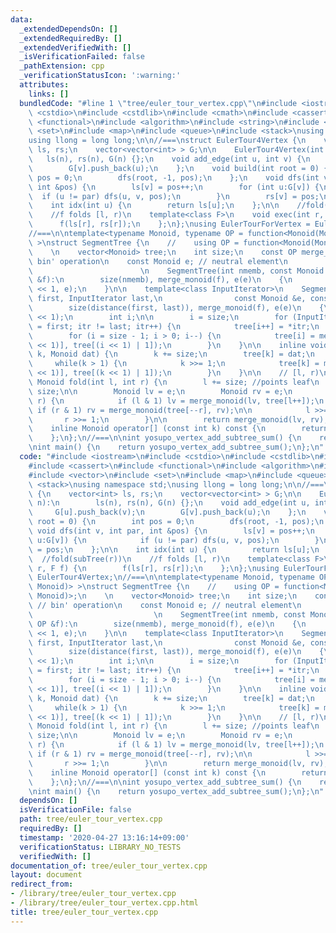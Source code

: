 ```yaml
---
data:
  _extendedDependsOn: []
  _extendedRequiredBy: []
  _extendedVerifiedWith: []
  _isVerificationFailed: false
  _pathExtension: cpp
  _verificationStatusIcon: ':warning:'
  attributes:
    links: []
  bundledCode: "#line 1 \"tree/euler_tour_vertex.cpp\"\n#include <iostream>\n#include\
    \ <cstdio>\n#include <cstdlib>\n#include <cmath>\n#include <cassert>\n#include\
    \ <functional>\n#include <algorithm>\n#include <string>\n#include <vector>\n#include\
    \ <set>\n#include <map>\n#include <queue>\n#include <stack>\nusing namespace std;\n\
    using llong = long long;\n\n//===\nstruct EulerTour4Vertex {\n    vector<int>\
    \ ls, rs;\n    vector<vector<int> > G;\n\n    EulerTour4Vertex(int n):\n     \
    \   ls(n), rs(n), G(n) {};\n    void add_edge(int u, int v) {\n        G[u].push_back(v);\n\
    \        G[v].push_back(u);\n    };\n    void build(int root = 0) {\n        int\
    \ pos = 0;\n        dfs(root, -1, pos);\n    };\n    void dfs(int v, int par,\
    \ int &pos) {\n        ls[v] = pos++;\n        for (int u:G[v]) {\n          \
    \  if (u != par) dfs(u, v, pos);\n        }\n        rs[v] = pos;\n    };\n\n\
    \    int idx(int u) {\n        return ls[u];\n    };\n\n    //fold(subTree(r))\n\
    \    //f folds [l, r)\n    template<class F>\n    void exec(int r, F f) {\n  \
    \      f(ls[r], rs[r]);\n    };\n};\nusing EulerTourForVertex = EulerTour4Vertex;\n\
    //===\n\ntemplate<typename Monoid, typename OP = function<Monoid(Monoid, Monoid)>\
    \ >\nstruct SegmentTree {\n    //    using OP = function<Monoid(Monoid, Monoid)>;\n\
    \    \n    vector<Monoid> tree;\n    int size;\n    const OP merge_monoid; //\
    \ bin' operation\n    const Monoid e; // neutral element\n                   \
    \                        \n    SegmentTree(int nmemb, const Monoid &e, const OP\
    \ &f):\n        size(nmemb), merge_monoid(f), e(e)\n    {\n        tree.assign(size\
    \ << 1, e);\n    }\n\n    template<class InputIterator>\n    SegmentTree(InputIterator\
    \ first, InputIterator last,\n                const Monoid &e, const OP &f):\n\
    \        size(distance(first, last)), merge_monoid(f), e(e)\n    {\n        tree.resize(size\
    \ << 1);\n        int i;\n\n        i = size;\n        for (InputIterator itr\
    \ = first; itr != last; itr++) {\n            tree[i++] = *itr;\n        }\n\n\
    \        for (i = size - 1; i > 0; i--) {\n            tree[i] = merge_monoid(tree[(i\
    \ << 1)], tree[(i << 1) | 1]);\n        }\n    }\n\n    inline void update(int\
    \ k, Monoid dat) {\n        k += size;\n        tree[k] = dat;\n        \n   \
    \     while(k > 1) {\n            k >>= 1;\n            tree[k] = merge_monoid(tree[(k\
    \ << 1)], tree[(k << 1) | 1]);\n        }\n    }\n\n    // [l, r)\n    inline\
    \ Monoid fold(int l, int r) {\n        l += size; //points leaf\n        r +=\
    \ size;\n\n        Monoid lv = e;\n        Monoid rv = e;\n        while (l <\
    \ r) {\n            if (l & 1) lv = merge_monoid(lv, tree[l++]);\n           \
    \ if (r & 1) rv = merge_monoid(tree[--r], rv);\n\n            l >>= 1;\n     \
    \       r >>= 1;\n        }\n\n        return merge_monoid(lv, rv);\n    };\n\n\
    \    inline Monoid operator[] (const int k) const {\n        return tree[k + size];\n\
    \    };\n};\n//===\n\nint yosupo_vertex_add_subtree_sum() {\n    return 0;\n};\n\
    \nint main() {\n    return yosupo_vertex_add_subtree_sum();\n};\n"
  code: "#include <iostream>\n#include <cstdio>\n#include <cstdlib>\n#include <cmath>\n\
    #include <cassert>\n#include <functional>\n#include <algorithm>\n#include <string>\n\
    #include <vector>\n#include <set>\n#include <map>\n#include <queue>\n#include\
    \ <stack>\nusing namespace std;\nusing llong = long long;\n\n//===\nstruct EulerTour4Vertex\
    \ {\n    vector<int> ls, rs;\n    vector<vector<int> > G;\n\n    EulerTour4Vertex(int\
    \ n):\n        ls(n), rs(n), G(n) {};\n    void add_edge(int u, int v) {\n   \
    \     G[u].push_back(v);\n        G[v].push_back(u);\n    };\n    void build(int\
    \ root = 0) {\n        int pos = 0;\n        dfs(root, -1, pos);\n    };\n   \
    \ void dfs(int v, int par, int &pos) {\n        ls[v] = pos++;\n        for (int\
    \ u:G[v]) {\n            if (u != par) dfs(u, v, pos);\n        }\n        rs[v]\
    \ = pos;\n    };\n\n    int idx(int u) {\n        return ls[u];\n    };\n\n  \
    \  //fold(subTree(r))\n    //f folds [l, r)\n    template<class F>\n    void exec(int\
    \ r, F f) {\n        f(ls[r], rs[r]);\n    };\n};\nusing EulerTourForVertex =\
    \ EulerTour4Vertex;\n//===\n\ntemplate<typename Monoid, typename OP = function<Monoid(Monoid,\
    \ Monoid)> >\nstruct SegmentTree {\n    //    using OP = function<Monoid(Monoid,\
    \ Monoid)>;\n    \n    vector<Monoid> tree;\n    int size;\n    const OP merge_monoid;\
    \ // bin' operation\n    const Monoid e; // neutral element\n                \
    \                           \n    SegmentTree(int nmemb, const Monoid &e, const\
    \ OP &f):\n        size(nmemb), merge_monoid(f), e(e)\n    {\n        tree.assign(size\
    \ << 1, e);\n    }\n\n    template<class InputIterator>\n    SegmentTree(InputIterator\
    \ first, InputIterator last,\n                const Monoid &e, const OP &f):\n\
    \        size(distance(first, last)), merge_monoid(f), e(e)\n    {\n        tree.resize(size\
    \ << 1);\n        int i;\n\n        i = size;\n        for (InputIterator itr\
    \ = first; itr != last; itr++) {\n            tree[i++] = *itr;\n        }\n\n\
    \        for (i = size - 1; i > 0; i--) {\n            tree[i] = merge_monoid(tree[(i\
    \ << 1)], tree[(i << 1) | 1]);\n        }\n    }\n\n    inline void update(int\
    \ k, Monoid dat) {\n        k += size;\n        tree[k] = dat;\n        \n   \
    \     while(k > 1) {\n            k >>= 1;\n            tree[k] = merge_monoid(tree[(k\
    \ << 1)], tree[(k << 1) | 1]);\n        }\n    }\n\n    // [l, r)\n    inline\
    \ Monoid fold(int l, int r) {\n        l += size; //points leaf\n        r +=\
    \ size;\n\n        Monoid lv = e;\n        Monoid rv = e;\n        while (l <\
    \ r) {\n            if (l & 1) lv = merge_monoid(lv, tree[l++]);\n           \
    \ if (r & 1) rv = merge_monoid(tree[--r], rv);\n\n            l >>= 1;\n     \
    \       r >>= 1;\n        }\n\n        return merge_monoid(lv, rv);\n    };\n\n\
    \    inline Monoid operator[] (const int k) const {\n        return tree[k + size];\n\
    \    };\n};\n//===\n\nint yosupo_vertex_add_subtree_sum() {\n    return 0;\n};\n\
    \nint main() {\n    return yosupo_vertex_add_subtree_sum();\n};\n"
  dependsOn: []
  isVerificationFile: false
  path: tree/euler_tour_vertex.cpp
  requiredBy: []
  timestamp: '2020-04-27 13:16:14+09:00'
  verificationStatus: LIBRARY_NO_TESTS
  verifiedWith: []
documentation_of: tree/euler_tour_vertex.cpp
layout: document
redirect_from:
- /library/tree/euler_tour_vertex.cpp
- /library/tree/euler_tour_vertex.cpp.html
title: tree/euler_tour_vertex.cpp
---
```

